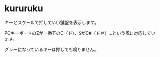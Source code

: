 # kururuku

キーとスケールで押していい鍵盤を表示します。

PCキーボードのZが一番下のC（ド）、SがC#（ド＃）…という風に対応しています。

グレーになっているキーは押しても鳴りません。